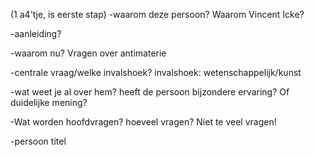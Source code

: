(1 a4'tje, is eerste stap)
-waarom deze persoon?
Waarom Vincent Icke?


-aanleiding?



-waarom nu?
Vragen over antimaterie






-centrale vraag/welke invalshoek?
invalshoek: wetenschappelijk/kunst


-wat weet je al over hem? heeft de persoon bijzondere ervaring? Of duidelijke mening?



-Wat worden hoofdvragen? hoeveel vragen? Niet te veel vragen!




-persoon titel